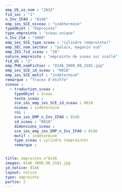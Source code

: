 ```yaml
---
emp_US_us_nom : "2632"
fid_sec : "1"
n_Inv_IFAO : "8146"
emp_ies_SCE_niveau : "indéterminé"
typeObjet : "Empreinte"
type_empreinte : "sceau unique"
n_Inv_CSA : "3000"
emp_ies_SCE_type_sceau : "cylindre (empreinte)"
emp_SEC_nom_secteur : "palais, magasin sud"
emp_IES_fid_sceau : "18"
nature_empreinte : "empreinte de sceau sur scellé"
fid_US : "2"
emp_PHO_nomFichier : "8146_3000_08_3181.jpg"
emp_ies_SCE_id_sceau : "0018"
emp_ies_SCE_motif : "indéterminé"
remarque : "Traces d'étoffe"
sceaux :
  - traduction_sceau : 
    typeObjet : Sceau
    texte_sceau : 
    sce_ies_emp_ies_SCE_id_sceau : 0018
    niveau : indéterminé
    roi : 
    sce_ies_EMP_n_Inv_IFAO : 8146
    id_sceau : "0018"
    dimensions_sceau : 
    sce_ies_emp_ies_EMP_n_Inv_IFAO : 8146
    motif : indéterminé
    type_sceau : cylindre (empreinte)
    remarque : 


title: empreinte n°8146
images: 8146_3000_08_3181.jpg
id_notice: 8146
layout: notice
type: empreinte
partie: 2
---
```

